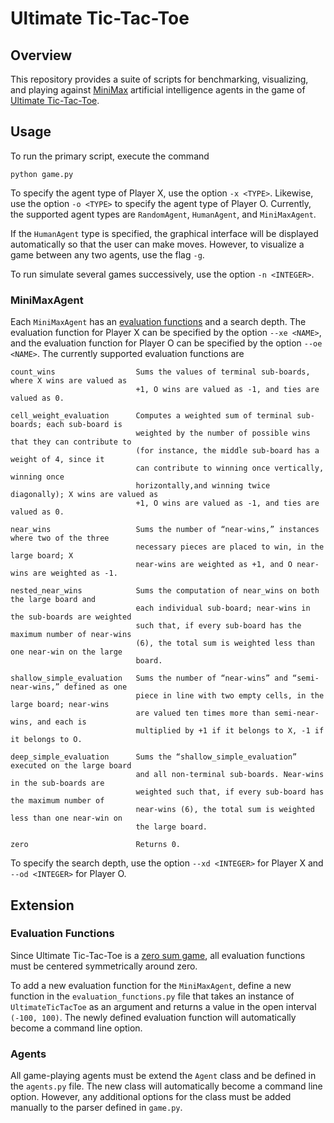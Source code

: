 
# Ultimate Tic-Tac-Toe

## Overview
This repository provides a suite of scripts for benchmarking, visualizing, and playing against [MiniMax](https://en.wikipedia.org/wiki/Minimax) artificial intelligence agents in the game of [Ultimate Tic-Tac-Toe](https://en.wikipedia.org/wiki/Ultimate_tic-tac-toe).

## Usage
To run the primary script, execute the command
```
python game.py
```
To specify the agent type of Player X, use the option `-x <TYPE>`. Likewise, use the option `-o <TYPE>` to specify the agent type of Player O. Currently, the supported agent types are `RandomAgent`, `HumanAgent`, and `MiniMaxAgent`.

If the `HumanAgent` type is specified, the graphical interface will be displayed automatically so that the user can make moves. However, to visualize a game between any two agents, use the flag `-g`.

To run simulate several games successively, use the option `-n <INTEGER>`.

### MiniMaxAgent
Each `MiniMaxAgent` has an [evaluation functions](https://en.wikipedia.org/wiki/Evaluation_function) and a search depth. The evaluation function for Player X can be specified by the option `--xe <NAME>`, and the evaluation function for Player O can be specified by the option `--oe <NAME>`. The currently supported evaluation functions are
```
count_wins                  Sums the values of terminal sub-boards, where X wins are valued as 
                            +1, O wins are valued as -1, and ties are valued as 0.

cell_weight_evaluation      Computes a weighted sum of terminal sub-boards; each sub-board is 
                            weighted by the number of possible wins that they can contribute to 
                            (for instance, the middle sub-board has a weight of 4, since it 
                            can contribute to winning once vertically, winning once 
                            horizontally,and winning twice diagonally); X wins are valued as 
                            +1, O wins are valued as -1, and ties are valued as 0.

near_wins                   Sums the number of “near-wins,” instances where two of the three 
                            necessary pieces are placed to win, in the large board; X 
                            near-wins are weighted as +1, and O near-wins are weighted as -1.

nested_near_wins            Sums the computation of near_wins on both the large board and 
                            each individual sub-board; near-wins in the sub-boards are weighted 
                            such that, if every sub-board has the maximum number of near-wins 
                            (6), the total sum is weighted less than one near-win on the large 
                            board.

shallow_simple_evaluation   Sums the number of “near-wins” and “semi-near-wins,” defined as one
                            piece in line with two empty cells, in the large board; near-wins 
                            are valued ten times more than semi-near-wins, and each is 
                            multiplied by +1 if it belongs to X, -1 if it belongs to O.

deep_simple_evaluation      Sums the “shallow_simple_evaluation” executed on the large board 
                            and all non-terminal sub-boards. Near-wins in the sub-boards are 
                            weighted such that, if every sub-board has the maximum number of 
                            near-wins (6), the total sum is weighted less than one near-win on 
                            the large board.

zero                        Returns 0.
```

To specify the search depth, use the option `--xd <INTEGER>` for Player X and `--od <INTEGER>` for Player O.

## Extension
### Evaluation Functions
Since Ultimate Tic-Tac-Toe is a [zero sum game](https://en.wikipedia.org/wiki/Zero-sum_game), all evaluation functions must be centered symmetrically around zero. 

To add a new evaluation function for the `MiniMaxAgent`, define a new function in the `evaluation_functions.py` file that takes an instance of `UltimateTicTacToe` as an argument and returns a value in the open interval `(-100, 100)`. The newly defined evaluation function will automatically become a command line option.

### Agents
All game-playing agents must be extend the `Agent` class and be defined in the `agents.py` file. The new class will automatically become a command line option. However, any additional options for the class must be added manually to the parser defined in `game.py`.
